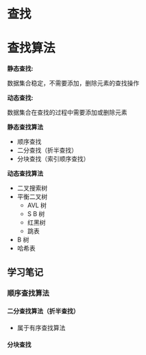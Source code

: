 # 查找

# 查找算法

**静态查找:**

数据集合稳定，不需要添加，删除元素的查找操作

**动态查找:**

数据集合在查找的过程中需要添加或删除元素



**静态查找算法**

- 顺序查找
- 二分查找（折半查找）
- 分块查找（索引顺序查找）



**动态查找算法**

- 二叉搜索树
- 平衡二叉树
  - AVL 树
  - S B 树
  - 红黑树
  - 跳表
- B 树
- 哈希表



## 学习笔记

### 顺序查找算法



#### 二分查找算法（折半查找）

- 属于有序查找算法

#### 分块查找

#### 

